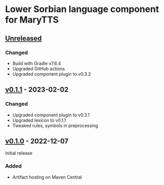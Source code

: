 Lower Sorbian language component for MaryTTS
============================================

[Unreleased]
------------

### Changed

- Build with Gradle v7.6.4
- Upgraded GitHub actions
- Upgraded component plugin to v0.3.2

[v0.1.1] - 2023-02-02
---------------------

### Changed

- Upgraded component plugin to v0.3.1
- Upgraded lexicon to v0.1.1
- Tweaked rules, symbols in preprocessing

[v0.1.0] - 2022-12-07
---------------------

Initial release

### Added

- Artifact hosting on Maven Central

[Unreleased]: https://github.com/marytts/marytts-lang-dsb
[v0.1.1]: https://github.com/marytts/marytts-lang-dsb/releases/tag/v0.1.1
[v0.1.0]: https://github.com/marytts/marytts-lang-dsb/releases/tag/v0.1.0
